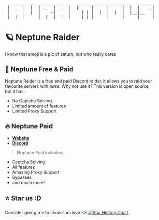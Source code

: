 <div align="center">
<pre>
 _____ _____ _____ _____    _____ _____ _____ __    _____ 
|  _  |  |  | __  |  _  |  |_   _|     |     |  |  |   __|
|     |  |  |    -|     |    | | |  |  |  |  |  |__|__   |
|__|__|_____|__|__|__|__|    |_| |_____|_____|_____|_____|
</pre>
</div>

# 🪐 Neptune Raider
i know that emoji is a pic of saturn, but who really cares
## 🔹 Neptune Free & Paid

Neptune Raider is a free and paid Discord raider, it allows you to raid your favourite servers with *ease*. Why not use it? This version is open source, but it has:
- No Captcha Solving
- Limited amount of features
- Limited Proxy Support

## 🔥 Neptune Paid
- **[Website](https://auratools.xyz/)**  
- **[Discord](https://discord.gg/auratools)**

> Neptune Paid includes:
- Captcha Solving
- All features
- Amazing Proxy Support
- Bypasses
- and much more!

## ⭐ Star us :D
Consider giving a ⭐ to show sum love <3
[![Star History Chart](https://api.star-history.com/svg?repos=auratools/neptune-raider&type=Date)](https://www.star-history.com/#auratools/neptune-raider&Date)
